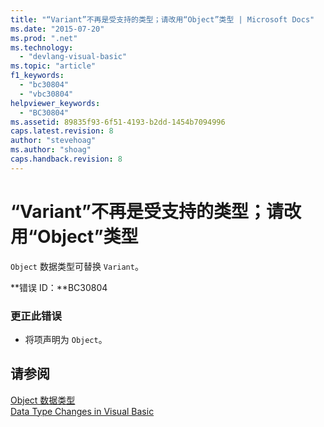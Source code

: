 ```yaml
---
title: "“Variant”不再是受支持的类型；请改用“Object”类型 | Microsoft Docs"
ms.date: "2015-07-20"
ms.prod: ".net"
ms.technology: 
  - "devlang-visual-basic"
ms.topic: "article"
f1_keywords: 
  - "bc30804"
  - "vbc30804"
helpviewer_keywords: 
  - "BC30804"
ms.assetid: 89835f93-6f51-4193-b2dd-1454b7094996
caps.latest.revision: 8
author: "stevehoag"
ms.author: "shoag"
caps.handback.revision: 8
---
```

# “Variant”不再是受支持的类型；请改用“Object”类型
`Object` 数据类型可替换 `Variant`。  
  
 **错误 ID：**BC30804  
  
### 更正此错误  
  
-   将项声明为 `Object`。  
  
## 请参阅  
 [Object 数据类型](../../visual-basic/language-reference/data-types/object-data-type.md)   
 [Data Type Changes in Visual Basic](http://msdn.microsoft.com/zh-cn/0aca9f54-7231-49a5-ab26-a68ca79d08f3)